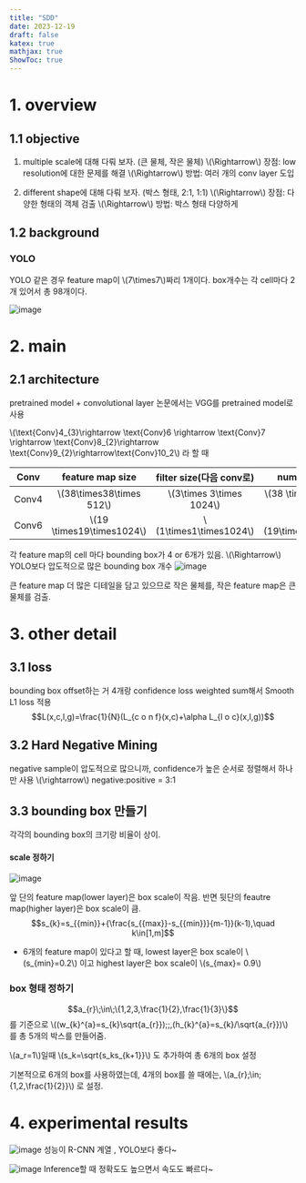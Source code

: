 ```yaml
---
title: "SDD"
date: 2023-12-19
draft: false
katex: true
mathjax: true
ShowToc: true
---
```


# 1. overview

## 1.1 objective
1. multiple scale에 대해 다뤄 보자. (큰 물체, 작은 물체)
\\(\Rightarrow\\) 장점: low resolution에 대한 문제를 해결
\\(\Rightarrow\\) 방법: 여러 개의 conv layer 도입

2. different shape에 대해 다뤄 보자. (박스 형태, 2:1, 1:1)
\\(\Rightarrow\\) 장점: 다양한 형태의 객체 검출
\\(\Rightarrow\\) 방법: 박스 형태 다양하게


## 1.2 background
### YOLO
YOLO 같은 경우 feature map이 \\(7\times7\\)짜리 1개이다. box개수는 각 cell마다 2개 있어서 총 98개이다.

![image](https://github.com/ownvoy/ownogatari/assets/96481582/da6b123f-8458-4380-bf54-2d0fde560084)

# 2. main
## 2.1 architecture
pretrained model + convolutional layer
논문에서는 VGG를 pretrained model로 사용

\\(\text{Conv}4_{3}\rightarrow \text{Conv}6 \rightarrow \text{Conv}7 \rightarrow \text{Conv}8_{2}\rightarrow \text{Conv}9_{2}\rightarrow\text{Conv}10_2\\)
라 할 때

| Conv  |    feature map size    |      filter size(다음 conv로)       |      number of box      |             output size              |
|:-----:|:----------------------:|:----------------------:|:-----------------------:|:------------------------------------:|
| Conv4 | \\(38\times38\times 512\\) | \\(3\times 3\times 1024\\) | \\(38 \times 38 \times 4\\) | \\(38\times38\times4\times(C+4)\\) |
|  Conv6     |    \\(19 \times19\times1024\\)                    |          \\(1\times1\times1024\\)              |            \\(19\times19\times6\\)             |             \\(19 \times 19 \times 6 \times (C+4)\\)                         |

각 feature map의 cell 마다 bounding box가 4 or 6개가 있음.
\\(\Rightarrow\\) YOLO보다 압도적으로 많은 bounding box 개수
![image](https://github.com/ownvoy/ownogatari/assets/96481582/05f2fc35-e7c8-42a8-a48e-c6776ce45e4b)



큰 feature map 더 많은 디테일을 담고 있으므로 작은 물체를, 작은 feature map은 큰 물체를 검출.

# 3. other detail

## 3.1 loss
bounding box offset하는 거 4개랑 confidence loss weighted sum해서 Smooth L1 loss 적용
$$L(x,c,l,g)=\frac{1}{N}(L_{c o n f}(x,c)+\alpha L_{l o c}(x,l,g))$$

## 3.2 Hard Negative Mining
negative sample이 압도적으로 많으니까, confidence가 높은 순서로 정렬해서 하나만 사용
\\(\rightarrow\\) negative:positive = 3:1 

## 3.3 bounding box 만들기
각각의 bounding box의 크기랑 비율이 상이.

#### scale 정하기

![image](https://github.com/ownvoy/ownogatari/assets/96481582/e2c6a68f-cf96-476e-b96c-a19c15c3b515)

앞 단의 feature map(lower layer)은 box scale이 작음. 반면 뒷단의 feautre map(higher layer)은 box scale이 큼.
$$s_{k}=s_{{min}}+{\frac{s_{{max}}-s_{{min}}}{m-1}}(k-1),\quad k\in[1,m]$$
- 6개의 feature map이 있다고 할 때, lowest layer은 box scale이 \\(s_{min}=0.2\\) 이고 highest layer은 box scale이 \\(s_{max}= 0.9\\)

### box 형태 정하기
$$a_{r}\;\in\;\{1,2,3,\frac{1}{2},\frac{1}{3}\}$$
를 기준으로 \\((w_{k}^{a}=s_{k}\sqrt{a_{r}})\;\;,(h_{k}^{a}=s_{k}/\sqrt{a_{r}})\\) 를 총 5개의 박스를 만들어줌.

\\(a_r=1\\)일때 \\(s_k=\sqrt{s_ks_{k+1}}\\) 도 추가하여 총 6개의 box 설정

기본적으로 6개의 box를 사용하였는데, 4개의 box를 쓸 때에는, 
\\(a_{r}\;\in\;\{1,2,\frac{1}{2}\}\\) 로 설정.


# 4. experimental results

![image](https://github.com/ownvoy/ownogatari/assets/96481582/b67df078-ee95-4065-96a8-ad982613da4a)
성능이 R-CNN 계열 , YOLO보다 좋다~

![image](https://github.com/ownvoy/ownogatari/assets/96481582/f8b7ced1-6b7a-4bdd-9a19-2e733bf00658)
Inference할 때 정확도도 높으면서 속도도 빠르다~

